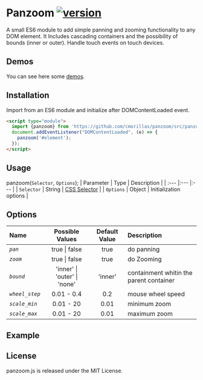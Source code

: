 # Panzoom [![version](https://img.shields.io/badge/version-0.9-yellow.svg)](https://semver.org)

A small ES6 module to add simple panning and zooming functionality to any DOM element. It Includes cascading containers and the possibility of bounds (inner or outer). Handle touch events on touch devices.

## Demos
You can see here some [demos](https://cmorillas.github.io/panzoom/).

## Installation
Import from an ES6 module and initialize after DOMContentLoaded event.
```html
<script type="module">
  import {panzoom} from 'https://github.com/cmorillas/panzoom/src/panzoom.js';
  document.addEventListener("DOMContentLoaded", (e) => {
    panzoom('#element');
  });
</script>
```
## Usage
panzoom(`Selector`, `Options`);
| Parameter | Type | Description |
| :---        |:---    |:--- |
| `Selector` | String | [CSS Selector](https://developer.mozilla.org/en-US/docs/Learn/CSS/Building_blocks/Selectors) |
| `Options` | Object | Initialization options |

## Options
| Name | Possible Values | Default Value | Description |
| :--- |:---: |:---: |:---|
| _`pan`_ | true \| false | true | do panning |
| _`zoom`_ | true \| false | true | do Zooming |
| _`bound`_ | 'inner' \| 'outer' \| 'none' | 'inner' | containment whitin the parent container |
| _`wheel_step`_ | 0.01 - 0.4 | 0.2 | mouse wheel speed |
| _`scale_min`_ | 0.01 - 20 | 0.01 | minimum zoom |
| _`scale_max`_ | 0.01 - 20 | 0.01 | maximum zoom |

## Example

## License
panzoom.js is released under the MIT License.
